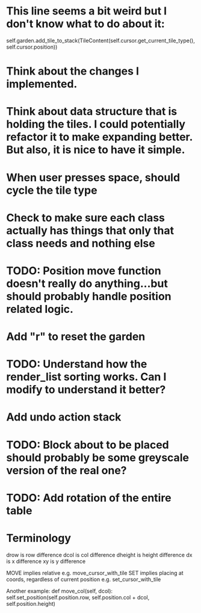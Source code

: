 # This line seems a bit weird but I don't know what to do about it:

self.garden.add_tile_to_stack(TileContent(self.cursor.get_current_tile_type(), self.cursor.position))

# Think about the changes I implemented.

# Think about data structure that is holding the tiles. I could potentially refactor it to make expanding better. But also, it is nice to have it simple.

# When user presses space, should cycle the tile type

# Check to make sure each class actually has things that only that class needs and nothing else

# TODO: Position move function doesn't really do anything...but should probably handle position related logic.

# Add "r" to reset the garden

# TODO: Understand how the render_list sorting works. Can I modify to understand it better?

# Add undo action stack

# TODO: Block about to be placed should probably be some greyscale version of the real one?

# TODO: Add rotation of the entire table

# Terminology

drow is row difference
dcol is col difference
dheight is height difference
dx is x difference
xy is y difference

MOVE implies relative
e.g. move_cursor_with_tile
SET implies placing at coords, regardless of current position
e.g. set_cursor_with_tile

Another example:
def move_col(self, dcol):
self.set_position(self.position.row, self.position.col + dcol, self.position.height)

